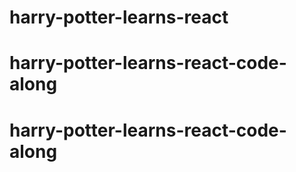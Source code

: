 # harry-potter-learns-react
# harry-potter-learns-react-code-along
# harry-potter-learns-react-code-along
